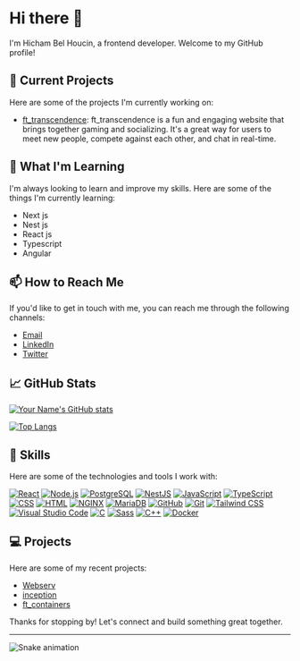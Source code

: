# Hi there 👋

I'm Hicham Bel Houcin, a frontend developer. Welcome to my GitHub profile!

## 🔭 Current Projects

Here are some of the projects I'm currently working on:

- [ft_transcendence](https://github.com/Hicham-BelHoucin/ft_transcendence): ft_transcendence is a fun and engaging website that brings together gaming and socializing. It's a great way for users to meet new people, compete against each other, and chat in real-time.

## 🌱 What I'm Learning

I'm always looking to learn and improve my skills. Here are some of the things I'm currently learning:

- Next js
- Nest js
- React js
- Typescript
- Angular

## 📫 How to Reach Me

If you'd like to get in touch with me, you can reach me through the following channels:

- [Email](mailto:belhoucin.hicham@gmail.com)
- [LinkedIn](https://www.linkedin.com/in/hicham-bel-houcin-a3931323b/)
- [Twitter](https://twitter.com/HichamBelhoucin)

## 📈 GitHub Stats

[![Your Name's GitHub stats](https://github-readme-stats.vercel.app/api?username=Hicham-BelHoucin)](https://github.com/anuraghazra/github-readme-stats)

[![Top Langs](https://github-readme-stats.vercel.app/api/top-langs/?username=Hicham-BelHoucin&langs_count=8)](https://github.com/Hicham-BelHoucin/github-readmestats)

## 🚀 Skills

Here are some of the technologies and tools I work with:

[![React](https://img.shields.io/badge/React-61DAFB?style=for-the-badge&logo=react&logoColor=white)](#)
[![Node.js](https://img.shields.io/badge/Node.js-339933?style=for-the-badge&logo=node.js&logoColor=white)](#)
[![PostgreSQL](https://img.shields.io/badge/PostgreSQL-336791?style=for-the-badge&logo=postgresql&logoColor=white)](#)
[![NestJS](https://img.shields.io/badge/NestJS-E0234E?style=for-the-badge&logo=nestjs&logoColor=white)](#)
[![JavaScript](https://img.shields.io/badge/JavaScript-F7DF1E?style=for-the-badge&logo=javascript&logoColor=black)](#)
[![TypeScript](https://img.shields.io/badge/TypeScript-3178C6?style=for-the-badge&logo=typescript&logoColor=white)](#)
[![CSS](https://img.shields.io/badge/CSS-1572B6?style=for-the-badge&logo=css3&logoColor=white)](#)
[![HTML](https://img.shields.io/badge/HTML-E34F26?style=for-the-badge&logo=html5&logoColor=white)](#)
[![NGINX](https://img.shields.io/badge/NGINX-009639?style=for-the-badge&logo=nginx&logoColor=white)](#)
[![MariaDB](https://img.shields.io/badge/MariaDB-003545?style=for-the-badge&logo=mariadb&logoColor=white)](#)
[![GitHub](https://img.shields.io/badge/GitHub-181717?style=for-the-badge&logo=github&logoColor=white)](#)
[![Git](https://img.shields.io/badge/Git-F05032?style=for-the-badge&logo=git&logoColor=white)](#)
[![Tailwind CSS](https://img.shields.io/badge/Tailwind_CSS-38B2AC?style=for-the-badge&logo=tailwind-css&logoColor=white)](#)
[![Visual Studio Code](https://img.shields.io/badge/Visual_Studio_Code-007ACC?style=for-the-badge&logo=visual-studio-code&logoColor=white)](#)
[![C](https://img.shields.io/badge/C-00599C?style=for-the-badge&logo=c&logoColor=white)](#)
[![Sass](https://img.shields.io/badge/Sass-CC6699?style=for-the-badge&logo=sass&logoColor=white)](#)
[![C++](https://img.shields.io/badge/C++-00599C?style=for-the-badge&logo=c%2B%2B&logoColor=white)](#)
[![Docker](https://img.shields.io/badge/Docker-2CA5E0?style=for-the-badge&logo=docker&logoColor=white)](#)

## 💻 Projects

Here are some of my recent projects:

- [Webserv](https://github.com/Hicham-BelHoucin/websrv)
- [inception](https://github.com/Hicham-BelHoucin/inception)
- [ft_containers](https://github.com/Hicham-BelHoucin/ft_containers)

Thanks for stopping by! Let's connect and build something great together.

---

![Snake animation](https://github.com/badr-7/badr-7/blob/output/github-contribution-grid-snake.svg)
